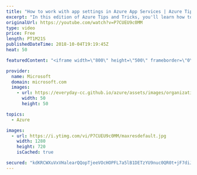 ```yaml
---
title: "How to work with app settings in Azure App Services | Azure Tips and Tricks"
excerpt: "In this edition of Azure Tips and Tricks, you'll learn how to work with application settings in Azure Application Services. In Azure Application Services, you can use app settings to store and change configuration information without having to change any of your application code.    For more tips and"
originalUrl: https://youtube.com/watch?v=P7CUEU9c0MM
type: video
price: Free
length: PT1M21S
publishedDateTime: 2018-10-04T19:19:45Z
heat: 50

featuredContent: "<iframe width=\"800\" height=\"500\" frameborder=\"0\" src=\"https://www.youtube.com/embed/P7CUEU9c0MM\" allow=\"accelerometer; autoplay; encrypted-media; gyroscope; picture-in-picture\" allowfullscreen></iframe>"

provider:
  name: Microsoft
  domain: microsoft.com
  images:
    - url: https://everyday-cc.github.io/azure/assets/images/organizations/microsoft.com-50x50.jpg
      width: 50
      height: 50

topics:
  - Azure

images:
  - url: https://i.ytimg.com/vi/P7CUEU9c0MM/maxresdefault.jpg
    width: 1280
    height: 720
    isCached: true

secured: "kdKRCWXuVxVHalearQQopTjeeVOcHOPFL7a5lB1DETzYU9nuc0QR0t+jF7diJ8td/VCaHHY0aIKa3hDqMa/57SHEXayZ3Hgs/oDIFpHBCrVUQLCeyKKu7Zc9PBcy5wdK6dBKYjfgISLO9sVrxNSYYknTFv5H8bT2NZsefBNE29wq2evSUD7gVbTp4gUM2+kBPgk2b6HqDwCBDVxEnq28+ObOYT1InFfB15T5taYZF1zwa9eNxBkLOea3KHbZjmfcPomoFKnfJ/bstRi/VJJbenfMriK7FJqJW8kh6qeGjW6HVcfVT0CjtSFHQm0F9MI/kDZw257oldBXnLHPftRAlf3jauA3G5YqlYqRM1SfY/FcRj01+zlniwCKcvavpdlOSYvHKugWTATyFfVip+gAjKKgdnlCJiZE2A8BXGcwOqY=;LtCFBDxKEb5O2hNJRDysEg=="
---
```


